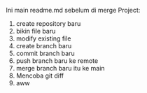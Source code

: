 Ini main readme.md sebelum di merge
Project:

1. create repository baru
2. bikin file baru
3. modify existing file
4. create branch baru
5. commit branch baru
6. push branch baru ke remote
7. merge branch baru itu ke main
8. Mencoba git diff
9. aww
